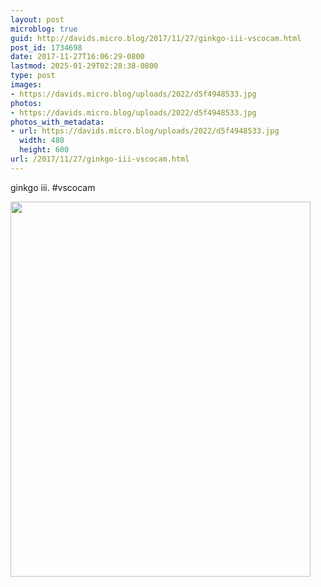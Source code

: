 ```yaml
---
layout: post
microblog: true
guid: http://davids.micro.blog/2017/11/27/ginkgo-iii-vscocam.html
post_id: 1734698
date: 2017-11-27T16:06:29-0800
lastmod: 2025-01-29T02:28:38-0800
type: post
images:
- https://davids.micro.blog/uploads/2022/d5f4948533.jpg
photos:
- https://davids.micro.blog/uploads/2022/d5f4948533.jpg
photos_with_metadata:
- url: https://davids.micro.blog/uploads/2022/d5f4948533.jpg
  width: 480
  height: 600
url: /2017/11/27/ginkgo-iii-vscocam.html
---
```

ginkgo iii. #vscocam

<img src="/uploads/2022/d5f4948533.jpg" width="480" height="600" alt="">
